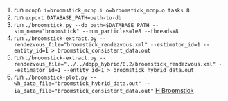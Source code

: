 1. run `mcnp6 i=broomstick_mcnp.i o=broomstick_mcnp.o tasks 8`
2. run `export DATABASE_PATH=path-to-db`
3. run `./broomstick.py --db_path=$DATABASE_PATH --sim_name="broomstick" --num_particles=1e8 --threads=8`
4. run `./broomstick-extract.py --rendezvous_file="broomstick_rendezvous.xml" --estimator_id=1 --entity_id=1 > broomstick_consistent_data.out`
5. run `./broomstick-extract.py --rendezvous_file="../../dopp_hybrid/0.2/broomstick_rendezvous.xml" --estimator_id=1 --entity_id=1 > broomstick_hybrid_data.out`
6. run `./broomstick-plot.py --wh_data_file="broomstick_hybrid_data.out" --ia_data_file="broomstick_consistent_data.out"`
[H Broomstick](h_broomstick_current.png "H Broomstick")
